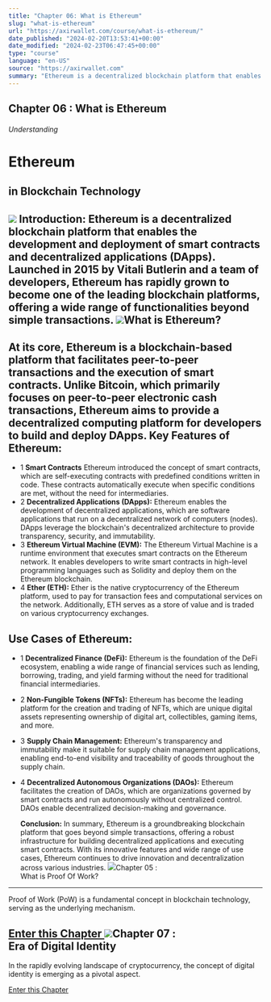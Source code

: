 ```yaml
---
title: "Chapter 06: What is Ethereum"
slug: "what-is-ethereum"
url: "https://axirwallet.com/course/what-is-ethereum/"
date_published: "2024-02-20T13:53:41+00:00"
date_modified: "2024-02-23T06:47:45+00:00"
type: "course"
language: "en-US"
source: "https://axirwallet.com"
summary: "Ethereum is a decentralized blockchain platform that enables the development and deployment of smart contracts..."
---
```


Chapter 06 : What is Ethereum
-----------------------------

###### Understanding

Ethereum
========

in Blockchain Technology
------------------------

 ![](https://axirwallet.com/wp-content/uploads/ETH-1.png)  **Introduction:**  Ethereum is a decentralized blockchain platform that enables the development and deployment of smart contracts and decentralized applications (DApps). Launched in 2015 by Vitali Butlerin and a team of developers, Ethereum has rapidly grown to become one of the leading blockchain platforms, offering a wide range of functionalities beyond simple transactions. ![](https://axirwallet.com/wp-content/uploads/Frame-105.png)What is Ethereum? 
------------------

 At its core, Ethereum is a blockchain-based platform that facilitates peer-to-peer transactions and the execution of smart contracts. Unlike Bitcoin, which primarily focuses on peer-to-peer electronic cash transactions, Ethereum aims to provide a decentralized computing platform for developers to build and deploy DApps. Key Features of Ethereum: 
--------------------------

- 1  **Smart Contracts**  Ethereum introduced the concept of smart contracts, which are self-executing contracts with predefined conditions written in code. These contracts automatically execute when specific conditions are met, without the need for intermediaries.
- 2  **Decentralized Applications (DApps):**  Ethereum enables the development of decentralized applications, which are software applications that run on a decentralized network of computers (nodes). DApps leverage the blockchain's decentralized architecture to provide transparency, security, and immutability.
- 3 **Ethereum Virtual Machine (EVM):**  The Ethereum Virtual Machine is a runtime environment that executes smart contracts on the Ethereum network. It enables developers to write smart contracts in high-level programming languages such as Solidity and deploy them on the Ethereum blockchain.
- 4 **Ether (ETH):**  Ether is the native cryptocurrency of the Ethereum platform, used to pay for transaction fees and computational services on the network. Additionally, ETH serves as a store of value and is traded on various cryptocurrency exchanges.
 
Use Cases of Ethereum: 
-----------------------

- 1  **Decentralized Finance (DeFi):**  Ethereum is the foundation of the DeFi ecosystem, enabling a wide range of financial services such as lending, borrowing, trading, and yield farming without the need for traditional financial intermediaries.
- 2 **Non-Fungible Tokens (NFTs):**  Ethereum has become the leading platform for the creation and trading of NFTs, which are unique digital assets representing ownership of digital art, collectibles, gaming items, and more.
- 3  **Supply Chain Management:**  Ethereum's transparency and immutability make it suitable for supply chain management applications, enabling end-to-end visibility and traceability of goods throughout the supply chain.
- 4  **Decentralized Autonomous Organizations (DAOs):**  Ethereum facilitates the creation of DAOs, which are organizations governed by smart contracts and run autonomously without centralized control. DAOs enable decentralized decision-making and governance.
 
  **Conclusion:**  In summary, Ethereum is a groundbreaking blockchain platform that goes beyond simple transactions, offering a robust infrastructure for building decentralized applications and executing smart contracts. With its innovative features and wide range of use cases, Ethereum continues to drive innovation and decentralization across various industries. ![](https://axirwallet.com/wp-content/uploads/Frame-53-10.png)Chapter 05 :  
What is Proof Of Work?
-------------------------------------

Proof of Work (PoW) is a fundamental concept in blockchain technology, serving as the underlying mechanism.

 [ Enter this Chapter ](https://axirwallet.com/course/what-is-proof-of-work/) ![](https://axirwallet.com/wp-content/uploads/Frame-53-11.png)Chapter 07 :  
 Era of Digital Identity
---------------------------------------

In the rapidly evolving landscape of cryptocurrency, the concept of digital identity is emerging as a pivotal aspect.

 [ Enter this Chapter ](https://axirwallet.com/course/era-of-digital-identity/)